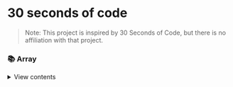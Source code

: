 # 30 seconds of code

> Note: This project is inspired by 30 Seconds of Code, but there is no affiliation with that project.

### 📚 Array

<details>
<summary>View contents</summary>

* [`any?`](#any?)


---
 ## 📚 Array

### any?
Passes each element of the collection to the given block. The method returns `true` if the block ever returns a value other than `false` or `nil`.

```ruby
%w[ant bear cat].any? { |word| word.length >= 3 } #=> true
%w[ant bear cat].any? { |word| word.length >= 4 } #=> true
[nil, true, 99].any?                              #=> true
```
